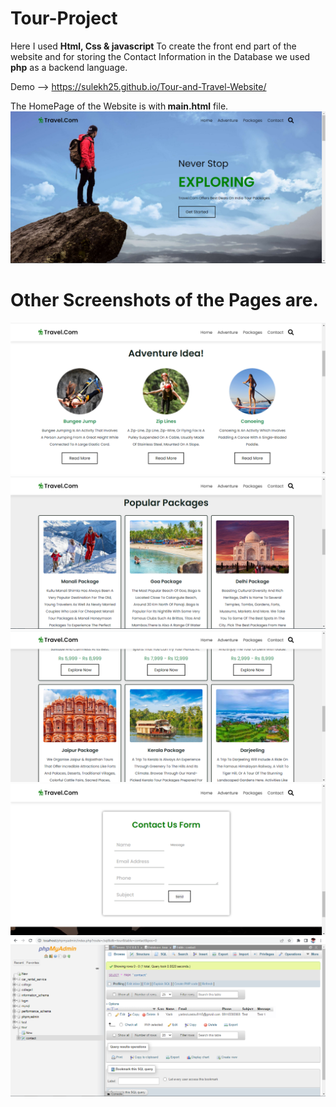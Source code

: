 # Tour-Project
Here I used <b>Html, Css & javascript</b> To create the front end part of the website and for storing the Contact Information in the Database we used <b>php</b> as a backend language.

Demo --> https://sulekh25.github.io/Tour-and-Travel-Website/

The HomePage of the Website is with<b> main.html</b> file.
![alt text](https://github.com/Sulekh25/Tour-and-Travel-Website/blob/master/screenshot/home.PNG)

<h1><b>Other Screenshots of the Pages are.</b></h1>

![alt text](https://github.com/Sulekh25/Tour-and-Travel-Website/blob/master/screenshot/adventure.PNG)
![alt text](https://github.com/Sulekh25/Tour-and-Travel-Website/blob/master/screenshot/package1.PNG)
![alt text](https://github.com/Sulekh25/Tour-and-Travel-Website/blob/master/screenshot/package2.PNG)
![alt text](https://github.com/Sulekh25/Tour-and-Travel-Website/blob/master/screenshot/contact.PNG)
![alt text](https://github.com/Sulekh25/Tour-and-Travel-Website/blob/master/screenshot/database_contact.PNG)
